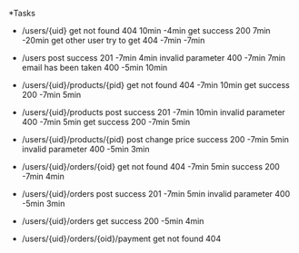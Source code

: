 *Tasks

- /users/{uid}  get  not found 404  10min  -4min
                get  success   200  7min -20min
                get  other user try to get 404 -7min -7min

- /users        post success   201 -7min 4min
                     invalid parameter 400 -7min 7min
                     email has been taken 400 -5min 10min
                     
- /users/{uid}/products/{pid} get not found 404 -7min 10min
                              get success 200 -7min 5min
                             
- /users/{uid}/products  post success 201 -7min 10min
                         invalid parameter 400 -7min 5min
                         get success 200 -7min 5min     
                         
- /users/{uid}/products/{pid} post change price success 200 -7min 5min
                                                invalid parameter 400 -5min 3min
                               
- /users/{uid}/orders/{oid} get  not found 404 -7min 5min
                                 success 200   -7min 4min
                                 
- /users/{uid}/orders  post success 201 -7min 5min
                            invalid parameter 400 -5min 3min
                            
- /users/{uid}/orders   get success 200 -5min 4min

- /users/{uid}/orders/{oid}/payment get not found 404
